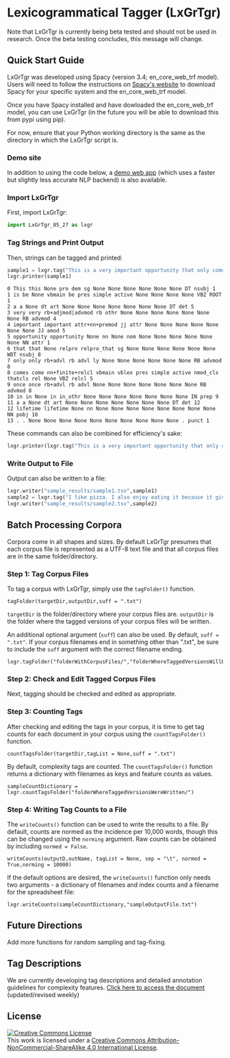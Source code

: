 # Lexicogrammatical Tagger (LxGrTgr)
Note that LxGrTgr is currently being beta tested and should not be used in research. Once the beta testing concludes, this message will change.
## Quick Start Guide
LxGrTgr was developed using Spacy (version 3.4; en_core_web_trf model). Users will need to follow the instructions on [Spacy's website](https://spacy.io/usage) to download Spacy for your specific system and the en_core_web_trf model.

Once you have Spacy installed and have dowloaded the en_core_web_trf model, you can use LxGrTgr (in the future you will be able to download this from pypi using pip).

For now, ensure that your Python working directory is the same as the directory in which the LxGrTgr script is.

### Demo site
In addition to using the code below, a <a href="https://kristopherkyle.pythonanywhere.com/" target="_blank">demo web app</a> (which uses a faster but slightly less accurate NLP backend) is also available.

### Import LxGrTgr
First, import LxGrTgr:
```python
import LxGrTgr_05_27 as lxgr
```

### Tag Strings and Print Output 
Then, strings can be tagged and printed:

```python
sample1 = lxgr.tag("This is a very important opportunity that only comes once in a lifetime.")
lxgr.printer(sample1)
```
```
0 This this None pro dem sg None None None None None None DT nsubj 1
1 is be None vbmain be pres simple active None None None None VBZ ROOT 1
2 a a None dt art None None None None None None None DT det 5
3 very very rb+adjmod|advmod rb othr None None None None None None None RB advmod 4
4 important important attr+nn+premod jj attr None None None None None None None JJ amod 5
5 opportunity opportunity None nn None nom None None None None None None NN attr 1
6 that that None relpro relpro_that sg None None None None None None WDT nsubj 8
7 only only rb+advl rb advl ly None None None None None None RB advmod 8
8 comes come nn+finite+relcl vbmain vblex pres simple active nmod_cls thatcls rel None VBZ relcl 5
9 once once rb+advl rb advl None None None None None None None RB advmod 8
10 in in None in in_othr None None None None None None None IN prep 9
11 a a None dt art None None None None None None None DT det 12
12 lifetime lifetime None nn None None None None None None None None NN pobj 10
13 . . None None None None None None None None None None . punct 1
```

These commands can also be combined for efficiency's sake:
```python
lxgr.printer(lxgr.tag("This is a very important opportunity that only comes once in a lifetime."))
```

### Write Output to File
Output can also be written to a file:
```python
lxgr.writer("sample_results/sample1.tsv",sample1)
sample2 = lxgr.tag("I like pizza. I also enjoy eating it because it gives me a reason to drink beer.")
lxgr.writer("sample_results/sample2.tsv",sample2)
```
## Batch Processing Corpora
Corpora come in all shapes and sizes. By default LxGrTgr presumes that each corpus file is represented as a UTF-8 text file and that all corpus files are in the same folder/directory. 

### Step 1: Tag Corpus Files
To tag a corpus with LxGrTgr, simply use the `tagFolder()` function.

`tagFolder(targetDir,outputDir,suff = ".txt")`

`targetDir` is the folder/directory where your corpus files are. `outputDir` is the folder where the tagged versions of your corpus files will be written.

An additional optional argument (`suff`) can also be used. By default, `suff = ".txt"`. If your corpus filenames end in something other than ".txt", be sure to include the `suff` argument with the correct filename ending. 

```
lxgr.tagFolder("folderWithCorpusFiles/","folderWhereTaggedVersionsWillBeWritten/")
```
### Step 2: Check and Edit Tagged Corpus Files
Next, tagging should be checked and edited as appropriate.

### Step 3: Counting Tags
After checking and editing the tags in your corpus, it is time to get tag counts for each document in your corpus using the `countTagsFolder()` function.
```
countTagsFolder(targetDir,tagList = None,suff = ".txt")
```
By default, complexity tags are counted. The `countTagsFolder()` function returns a dictionary with filenames as keys and feature counts as values.

```
sampleCountDictionary = lxgr.countTagsFolder("folderWhereTaggedVersionsWereWritten/")
```
### Step 4: Writing Tag Counts to a File
The `writeCounts()` function can be used to write the results to a file. By default, counts are normed as the incidence per 10,000 words, though this can be changed using the `norming` argument. Raw counts can be obtained by including `normed = False`.

`writeCounts(outputD,outName, tagList = None, sep = "\t", normed = True,norming = 10000)`

If the default options are desired, the `writeCounts()` function only needs two arguments - a dictionary of filenames and index counts and a filename for the spreadsheet file:

```
lxgr.writeCounts(sampleCountDictionary,"sampleOutputFile.txt")
```


## Future Directions
Add more functions for random sampling and tag-fixing.

## Tag Descriptions
We are currently developing tag descriptions and detailed annotation guidelines for complexity features. <a href="https://lcr-ads-lab.github.io/LxGrTagger-Documentation/" target="_blank">Click here to access the document</a> (updated/revised weekly)

## License
<a rel="license" href="http://creativecommons.org/licenses/by-nc-sa/4.0/"><img alt="Creative Commons License" style="border-width:0" src="https://i.creativecommons.org/l/by-nc-sa/4.0/88x31.png" /></a><br />This work is licensed under a <a rel="license" href="http://creativecommons.org/licenses/by-nc-sa/4.0/">Creative Commons Attribution-NonCommercial-ShareAlike 4.0 International License</a>.